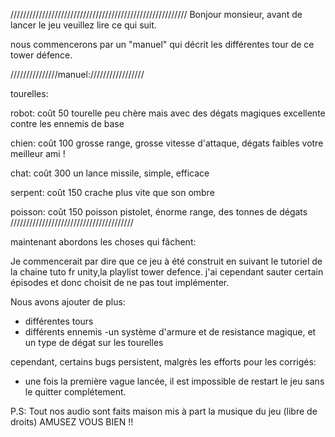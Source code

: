 ////////////////////////////////////////////////////////
Bonjour monsieur, avant de lancer le jeu veuillez lire ce qui suit.

nous commencerons par un "manuel" qui décrit les différentes tour de ce tower défence.


///////////////manuel://///////////////

tourelles:

robot: coût 50
tourelle peu chère mais avec des dégats magiques
excellente contre les ennemis de base

chien: coût 100
grosse range, grosse vitesse d'attaque, dégats faibles
votre meilleur ami !

chat: coût 300
un lance missile, simple, efficace

serpent: coût 150
crache plus vite que son ombre

poisson: coût 150
poisson pistolet, énorme range, des tonnes de dégats 
///////////////////////////////////////

maintenant abordons les choses qui fâchent:

Je commencerait par dire que ce jeu à été construit en suivant le tutoriel de la chaine tuto fr unity,la playlist tower defence.
j'ai cependant sauter certain épisodes et donc choisit de ne pas tout implémenter.

Nous avons ajouter de plus:

- différentes tours
- différents ennemis
-un système d'armure et de resistance magique, et un type de dégat sur les tourelles

cependant, certains bugs persistent, malgrès les efforts pour les corrigés:

- une fois la première vague lancée, il est impossible de restart le jeu sans le quitter complétement.

P.S: Tout nos audio sont faits maison mis à part la musique du jeu (libre de droits)
AMUSEZ VOUS BIEN !!